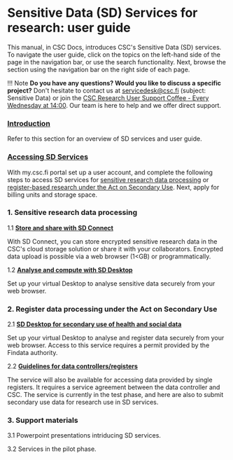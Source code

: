 # Sensitive Data (SD) Services for research: user guide

This manual, in CSC Docs, introduces CSC's Sensitive Data (SD) services. To navigate the user guide, click on the topics on the left-hand side of the page in the navigation bar, or use the search functionality. Next, browse the section using the navigation bar on the right side of each page.

!!! Note
    **Do you have any questions? Would you like to discuss a specific project?** Don't hesitate to contact us at servicedesk@csc.fi (subject: Sensitive Data) or join the [CSC Research User Support Coffee - Every Wednesday at 14:00](https://ssl.eventilla.com/usersupportcoffee). Our team is here to help and we offer direct support. 



### **[Introduction](./intro.md)** 

Refer to this section for an overview of SD services and user guide.

### **[Accessing SD Services](./sd-access.md)** 

With my.csc.fi portal set up a user account, and complete the following steps to access SD services for [sensitive research data processing](./sd-access.md#processing-sensitive-reaserch-data) or [register-based research under the Act on Secondary Use](./sd-access.md#processing-register-data-under-the-act-on-secondary-use). Next, apply for billing units and storage space. 

### 1. Sensitive research data processing

1.1 **[Store and share with SD Connect](./sd_connect.md)** 

With SD Connect, you can store encrypted sensitive research data in the CSC's cloud storage solution or share it with your collaborators. Encrypted data upload is possible via a web browser (1<GB) or programmatically.

1.2 **[Analyse and compute with SD Desktop](./sd_desktop.md)** 

Set up your virtual Desktop to analyse sensitive data securely from your web browser. 



### 2. Register data processing under the Act on Secondary Use


2.1 **[SD Desktop for secondary use of health and social data](./sd-desktop-audited.md)**

Set up your virtual Desktop to analyse and register data securely from your web browser. Access to this service requires a permit provided by the Findata authority. 

2.2 **[Guidelines for data controllers/registers](./single-register-submission.md)**

The service will also be available for accessing data provided by single registers. It requires a service agreement between the data controller and CSC. The service is currently in the test phase, and here are also to submit secondary use data for research use in SD services.

### 3. Support materials 

3.1 Powerpoint presentations intriducing SD services.

3.2 Services in the pilot phase.
